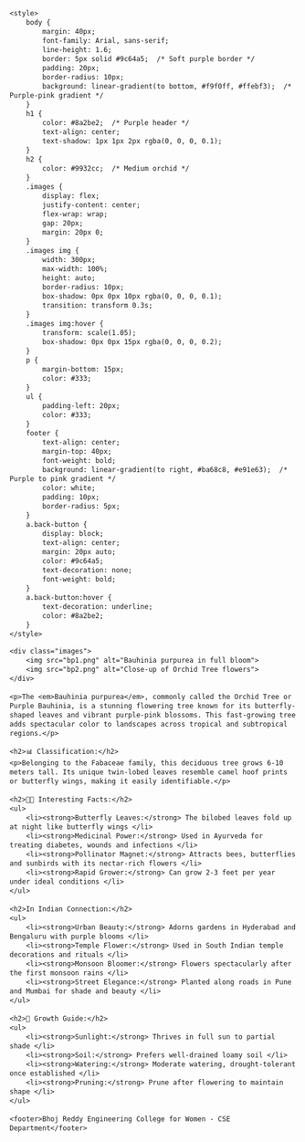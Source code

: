 <!DOCTYPE html>
<html lang="en">
<head>
    <meta charset="UTF-8">
    <meta name="viewport" content="width=device-width, initial-scale=1.0">
    
    <style>
        body {
            margin: 40px;
            font-family: Arial, sans-serif;
            line-height: 1.6;
            border: 5px solid #9c64a5;  /* Soft purple border */
            padding: 20px;
            border-radius: 10px;
            background: linear-gradient(to bottom, #f9f0ff, #ffebf3);  /* Purple-pink gradient */
        }
        h1 {
            color: #8a2be2;  /* Purple header */
            text-align: center;
            text-shadow: 1px 1px 2px rgba(0, 0, 0, 0.1);
        }
        h2 {
            color: #9932cc;  /* Medium orchid */
        }
        .images {
            display: flex;
            justify-content: center;
            flex-wrap: wrap;
            gap: 20px;
            margin: 20px 0;
        }
        .images img {
            width: 300px;
            max-width: 100%;
            height: auto;
            border-radius: 10px;
            box-shadow: 0px 0px 10px rgba(0, 0, 0, 0.1);
            transition: transform 0.3s;
        }
        .images img:hover {
            transform: scale(1.05);
            box-shadow: 0px 0px 15px rgba(0, 0, 0, 0.2);
        }
        p {
            margin-bottom: 15px;
            color: #333;
        }
        ul {
            padding-left: 20px;
            color: #333;
        }
        footer {
            text-align: center;
            margin-top: 40px;
            font-weight: bold;
            background: linear-gradient(to right, #ba68c8, #e91e63);  /* Purple to pink gradient */
            color: white;
            padding: 10px;
            border-radius: 5px;
        }
        a.back-button {
            display: block;
            text-align: center;
            margin: 20px auto;
            color: #9c64a5;
            text-decoration: none;
            font-weight: bold;
        }
        a.back-button:hover {
            text-decoration: underline;
            color: #8a2be2;
        }
    </style>
</head>
<body>

    
     
    <div class="images">
        <img src="bp1.png" alt="Bauhinia purpurea in full bloom">
        <img src="bp2.png" alt="Close-up of Orchid Tree flowers">
    </div>
    
    <p>The <em>Bauhinia purpurea</em>, commonly called the Orchid Tree or Purple Bauhinia, is a stunning flowering tree known for its butterfly-shaped leaves and vibrant purple-pink blossoms. This fast-growing tree adds spectacular color to landscapes across tropical and subtropical regions.</p>
    
    <h2>📊 Classification:</h2>
    <p>Belonging to the Fabaceae family, this deciduous tree grows 6-10 meters tall. Its unique twin-lobed leaves resemble camel hoof prints or butterfly wings, making it easily identifiable.</p>
    
    <h2>💜✨ Interesting Facts:</h2>
    <ul>
        <li><strong>Butterfly Leaves:</strong> The bilobed leaves fold up at night like butterfly wings </li>
        <li><strong>Medicinal Power:</strong> Used in Ayurveda for treating diabetes, wounds and infections </li>
        <li><strong>Pollinator Magnet:</strong> Attracts bees, butterflies and sunbirds with its nectar-rich flowers </li>
        <li><strong>Rapid Grower:</strong> Can grow 2-3 feet per year under ideal conditions </li>
    </ul>
    
    <h2>In Indian Connection:</h2>
    <ul>
        <li><strong>Urban Beauty:</strong> Adorns gardens in Hyderabad and Bengaluru with purple blooms </li>
        <li><strong>Temple Flower:</strong> Used in South Indian temple decorations and rituals </li>
        <li><strong>Monsoon Bloomer:</strong> Flowers spectacularly after the first monsoon rains </li>
        <li><strong>Street Elegance:</strong> Planted along roads in Pune and Mumbai for shade and beauty </li>
    </ul>
    
    <h2>🌱 Growth Guide:</h2>
    <ul>
        <li><strong>Sunlight:</strong> Thrives in full sun to partial shade </li>
        <li><strong>Soil:</strong> Prefers well-drained loamy soil </li>
        <li><strong>Watering:</strong> Moderate watering, drought-tolerant once established </li>
        <li><strong>Pruning:</strong> Prune after flowering to maintain shape </li>
    </ul>
    
    <footer>Bhoj Reddy Engineering College for Women - CSE Department</footer>
</body>
</html>
